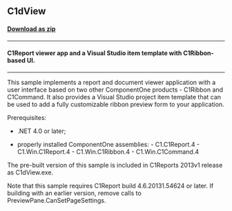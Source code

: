 ## C1dView
#### [Download as zip](https://grapecity.github.io/DownGit/#/home?url=https://github.com/GrapeCity/ComponentOne-WinForms-Samples/tree/master/NetFramework\Reports\C1Report\Cs\C1dView)
____
#### C1Report viewer app and a Visual Studio item template with C1Ribbon-based UI.
____
This sample implements a report and document viewer application with a user interface based on two other ComponentOne products - C1Ribbon and C1Command. It also provides a Visual Studio project item template that can be used to add a fully customizable ribbon preview form to your application. 

Prerequisites: 

- .NET 4.0 or later; 

- properly installed ComponentOne assemblies: - C1.C1Report.4 - C1.Win.C1Report.4 - C1.Win.C1Ribbon.4 - C1.Win.C1Command.4 

The pre-built version of this sample is included in C1Reports 2013v1 release as C1dView.exe. 

Note that this sample requires C1Report build 4.6.20131.54624 or later. If building with an earlier version, remove calls to PreviewPane.CanSetPageSettings. 